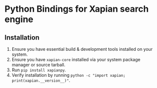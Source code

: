 # Python Bindings for Xapian search engine 

## Installation

1. Ensure you have essential build & development tools installed on your system.
2. Ensure you have ``xapian-core`` installed via your system package manager or source tarball.
3. Run ``pip install xapianpy``.
4. Verify installation by running ``python -c "import xapian; print(xapian.__version__)"``.
